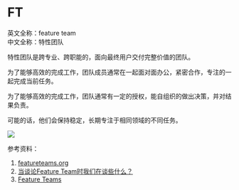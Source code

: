 
# FT

英文全称：feature team  
中文全称：特性团队

特性团队是跨专业、跨职能的，面向最终用户交付完整价值的团队。

为了能够高效的完成工作，团队成员通常在一起面对面办公，紧密合作，专注的一起完成当前任务。

为了能够高效的完成工作，团队通常有一定的授权，能自组织的做出决策，并对结果负责。

可能的话，他们会保持稳定，长期专注于相同领域的不同任务。

![](https://less.works/img/structure/component-vs-feature-teams.png)

参考资料：

1. [featureteams.org](https://featureteams.org/)
1. [当谈论Feature Team时我们在谈些什么？](https://insights.thoughtworks.cn/when-we-talking-about-feature-team/)
1. [Feature Teams](https://less.works/less/structure/feature-teams.html)